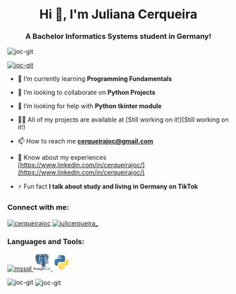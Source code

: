 <h1 align="center">Hi 👋, I'm Juliana Cerqueira</h1>
<h3 align="center">A Bachelor Informatics Systems student in Germany!</h3>

<p align="left"> <img src="https://komarev.com/ghpvc/?username=joc-git&label=Profile%20views&color=0e75b6&style=flat" alt="joc-git" /> </p>

<p align="left"> <a href="https://github.com/ryo-ma/github-profile-trophy"><img src="https://github-profile-trophy.vercel.app/?username=joc-git" alt="joc-git" /></a> </p>

- 🌱 I’m currently learning **Programming Fundamentals**

- 👯 I’m looking to collaborate on **Python Projects**

- 🤝 I’m looking for help with **Python tkinter module**

- 👨‍💻 All of my projects are available at [Still working on it!](Still working on it!)

- 📫 How to reach me **cerqueirajoc@gmail.com**

- 📄 Know about my experiences [https://www.linkedin.com/in/cerqueirajoc/](https://www.linkedin.com/in/cerqueirajoc/)

- ⚡ Fun fact **I talk about study and living in Germany on TikTok**

<h3 align="left">Connect with me:</h3>
<p align="left">
<a href="https://linkedin.com/in/cerqueirajoc" target="blank"><img align="center" src="https://raw.githubusercontent.com/rahuldkjain/github-profile-readme-generator/master/src/images/icons/Social/linked-in-alt.svg" alt="cerqueirajoc" height="30" width="40" /></a>
<a href="https://instagram.com/julicerqueira_" target="blank"><img align="center" src="https://raw.githubusercontent.com/rahuldkjain/github-profile-readme-generator/master/src/images/icons/Social/instagram.svg" alt="julicerqueira_" height="30" width="40" /></a>
</p>

<h3 align="left">Languages and Tools:</h3>
<p align="left"> <a href="https://www.microsoft.com/en-us/sql-server" target="_blank" rel="noreferrer"> <img src="https://www.svgrepo.com/show/303229/microsoft-sql-server-logo.svg" alt="mssql" width="40" height="40"/> </a> <a href="https://www.postgresql.org" target="_blank" rel="noreferrer"> <img src="https://raw.githubusercontent.com/devicons/devicon/master/icons/postgresql/postgresql-original-wordmark.svg" alt="postgresql" width="40" height="40"/> </a> <a href="https://www.python.org" target="_blank" rel="noreferrer"> <img src="https://raw.githubusercontent.com/devicons/devicon/master/icons/python/python-original.svg" alt="python" width="40" height="40"/> </a> </p>

<p><img align="left" src="https://github-readme-stats.vercel.app/api/top-langs?username=joc-git&show_icons=true&locale=en&layout=compact" alt="joc-git" /></p>

<p>&nbsp;<img align="center" src="https://github-readme-stats.vercel.app/api?username=joc-git&show_icons=true&locale=en" alt="joc-git" /></p>
